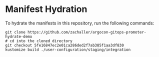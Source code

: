 # Manifest Hydration

To hydrate the manifests in this repository, run the following commands:

```shell
git clone https://github.com/zachaller/argocon-gitops-promoter-hydrate-demo
# cd into the cloned directory
git checkout 5fe16847ec2e01ca286ded2f7ab385f1aa3df830
kustomize build ./user-configuration/staging/integration
```
